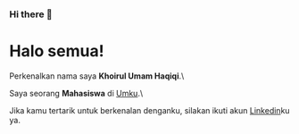 ### Hi there 👋

<!--
**umam34/umam34** is a ✨ _special_ ✨ repository because its `README.md` (this file) appears on your GitHub profile.

Here are some ideas to get you started:

- 🔭 I’m currently working on ...
- 🌱 I’m currently learning ...
- 👯 I’m looking to collaborate on ...
- 🤔 I’m looking for help with ...
- 💬 Ask me about ...
- 📫 How to reach me: ...
- 😄 Pronouns: ...
- ⚡ Fun fact: ...
-->
# Halo semua! 

Perkenalkan nama saya **Khoirul Umam Haqiqi**.\

Saya seorang **Mahasiswa** di [Umku](umku.ac.id/).\

Jika kamu tertarik untuk berkenalan denganku, silakan ikuti akun [Linkedin](https://www.linkedin.com/in/khoirul-umam-haqiqi-8b2206165/)ku ya.

